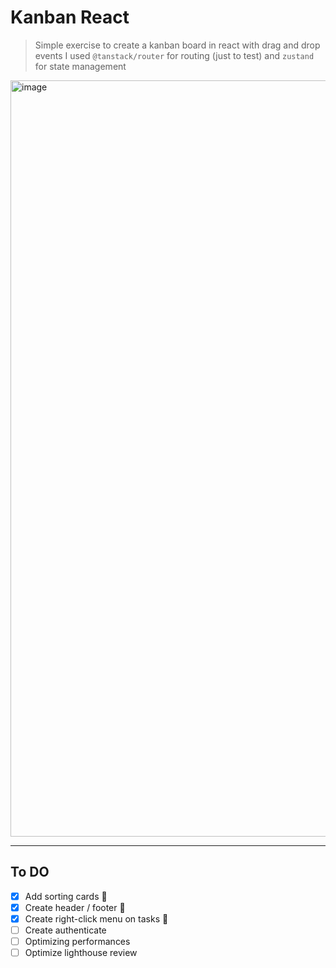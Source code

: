 # Kanban React

> Simple exercise to create a kanban board in react with drag and drop events
> I used `@tanstack/router` for routing (just to test) and `zustand` for state management

<img width="1210" alt="image" src="https://github.com/user-attachments/assets/e13e7898-4acb-42ca-94f5-1e80e5fe585b">

---

## To DO

- [x] Add sorting cards :tada:
- [x] Create header / footer :tada:
- [x] Create right-click menu on tasks :tada:
- [ ] Create authenticate
- [ ] Optimizing performances
- [ ] Optimize lighthouse review
